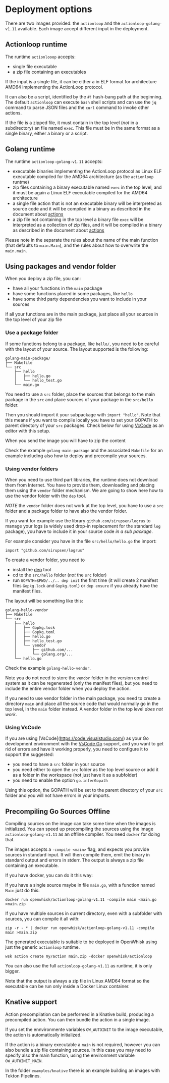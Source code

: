 <!--
#
# Licensed to the Apache Software Foundation (ASF) under one or more
# contributor license agreements.  See the NOTICE file distributed with
# this work for additional information regarding copyright ownership.
# The ASF licenses this file to You under the Apache License, Version 2.0
# (the "License"); you may not use this file except in compliance with
# the License.  You may obtain a copy of the License at
#
#     http://www.apache.org/licenses/LICENSE-2.0
#
# Unless required by applicable law or agreed to in writing, software
# distributed under the License is distributed on an "AS IS" BASIS,
# WITHOUT WARRANTIES OR CONDITIONS OF ANY KIND, either express or implied.
# See the License for the specific language governing permissions and
# limitations under the License.
#
-->

# Deployment options

There are two images provided: the `actionloop` and the `actionloop-golang-v1.11` available. Each image accept different input in the deployment.

<a name="actionloop">

## Actionloop runtime

The runtime `actionlooop` accepts:

- single file executable
- a zip file containing an executables

If the input is a single file, it can be either a in ELF format for architecture AMD64 implementing the ActionLoop protocol.

It can also be a script, identified by the `#!` hash-bang path at the beginning. The default `actionloop` can execute `bash` shell scripts and can use the `jq` command to parse JSON files and the `curl` command to invoke other actions.

If the file is a zipped file, it must contain in the top level (*not* in a subdirectory) an file named `exec`. This file must be in the same format as a single binary, either a binary or a script.

<a name="golang">

## Golang runtime

The runtime `actionloop-golang-v1.11` accepts:

- executable binaries implementing the ActionLoop protocol as Linux ELF executable compiled for the AMD64 architecture (as the `actionloop` runtme)
- zip files containing a binary executable named `exec` in the top level, and it must be again a Linux ELF executable compiled for the AMD64 architecture
- a single file action that is not an executable binary will be interpreted as source code and it will be compiled in a binary as described in the document about [actions](ACTION.md)
- a zip file not containing in the top level a binary file `exec` will  be interpreted as a collection of zip files, and it will be compiled in a binary as described in the document about [actions](ACTION.md)

Please note in the separate the rules about the name of the main function (that defaults to `main.Main`), and the rules about how to overwrite the `main.main`.

## Using packages and vendor folder

When you deploy a zip file, you can:

- have all your functions in the `main` package
- have some functions placed in some packages, like `hello`
- have some third party dependencies you want to include in your sources

If all your functions are in the main package, just place all your sources in the top level of your zip file

### Use a package folder

If some functions belong to a package, like `hello/`, you need to be careful with the layout of your source. The layout supported is the following:

```
golang-main-package/
├── Makefile
└── src
    ├── hello
    │   ├── hello.go
    │   └── hello_test.go
    └── main.go
```

You need to use a `src` folder, place the sources that belongs to the main package in the `src` and place sources of your package in the `src/hello` folder.

Then you should import it your subpackage with `import "hello"`.
Note that this means if you want to compile locally you have to set your GOPATH to parent directory of your `src` packages. Check below for using [VcCode](#vscode) as an editor with this setup.

When you send the image you will have to zip the content

Check the example `golang-main-package` and the associated `Makefile` for an example including also how to deploy and precompile your sources.

### Using vendor folders

When you need to use third part libraries, the runtime does not download them from Internet. You have to provide them,  downloading and placing them using the `vendor` folder mechanism. We are going to show here how to use the vendor folder with the `dep` tool.

*NOTE* the `vendor` folder does not work at the top level, you have to use a `src` folder and a package folder to have also the vendor folder.

If you want for example use the library `github.com/sirupsen/logrus` to manage your logs (a widely used drop-in replacement for the standard `log` package), you have to include it in your source code *in a sub package*.

For example consider you have in the file `src/hello/hello.go` the import:

```
import "github.com/sirupsen/logrus"
```

To create a vendor folder, you need to

- install the [dep](https://github.com/golang/dep) tool
- cd to the `src/hello` folder (*not* the `src` folder)
- run `GOPATH=$PWD/../.. dep init` the first time (it will create 2 manifest files `Gopkg.lock` and `Gopkg.toml`) or `dep ensure` if you already have the manifest files.

The layout will be something like this:

```
golang-hello-vendor
├── Makefile
└── src
    ├── hello
    │   ├── Gopkg.lock
    │   ├── Gopkg.toml
    │   ├── hello.go
    │   ├── hello_test.go
    │   └── vendor
    │       ├── github.com/...
    │       └── golang.org/...
    └── hello.go
```

Check the example `golang-hello-vendor`.

Note you do not need to store the `vendor` folder in the version control system as it can be regenerated (only the manifest files), but you need to include the entire vendor folder when you deploy the action.

If you need to use vendor folder in the main package, you need to create a directory `main` and place all the source code that would normally go in the top level, in the `main` folder instead.  A vendor folder in the top level *does not work*.

<a name="vscode">

### Using VsCode

If you are using [VsCode[(https://code.visualstudio.com/) as your Go development environment with the [VsCode Go](https://marketplace.visualstudio.com/items?itemName=ms-vscode.Go) support, and you want to get rid of errors and have it working properly, you need to configure it to support the suggested:

- you need to have a `src` folder in your source
- you need either to open the `src` folder as the top level source or add it as a folder in the workspace (not just have it as a subfolder)
- you need to enable the option `go.inferGopath`

Using this option, the GOPATH will be set to the parent directory of your `src` folder and you will not have errors in your imports.

<a name="precompile"/>

## Precompiling Go Sources Offline

Compiling sources on the image can take some time when the images is initialized. You can speed up precompiling the sources using the image `actionloop-golang-v1.11` as an offline compiler. You need `docker` for doing that.

The images accepts a `-compile <main>` flag, and expects you provide sources in standard input. It will then compile them, emit the binary in standard output and errors in stderr. The output is always a zip file containing an executable.

If you have docker, you can do it this way:

If you have a single source maybe in file `main.go`, with a function named `Main` just do this:

`docker run openwhisk/actionloop-golang-v1.11 -compile main <main.go >main.zip`

If you have multiple sources in current directory, even with a subfolder with sources, you can compile it all with:

`zip -r - * | docker run openwhisk/actionloop-golang-v1.11 -compile main >main.zip`

The  generated executable is suitable to be deployed in OpenWhisk using just the generic `actionloop` runtime.

`wsk action create my/action main.zip -docker openwhisk/actionloop`

You can also use the full `actionloop-golang-v1.11` as runtime, it is only bigger.

Note that the output is always a zip file in  Linux AMD64 format so the executable can be run only inside a Docker Linux container.

<a name="knative"/>

## Knative support

Action precompilation can be performed in a Knative build, producing a precompiled action. You can then bundle the action in a single image.

If you set the ennvironmente variables `OW_AUTOINIT` to the image executable, the action is automatically initialized.

If the action is a binary executable a `main` is not required, however you can also bundle a zip file containing sources. In this case you may need to specify also the main function, using the environment variable `OW_AUTOINIT_MAIN`.

In the folder `examples/knative` there is an example building an images with Tekton Pipelines.






